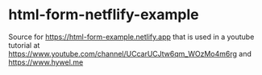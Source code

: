 # html-form-netflify-example
Source for https://html-form-example.netlify.app that is used in a youtube tutorial at https://www.youtube.com/channel/UCcarUCJtw6qm_WOzMo4m6rg and https://www.hywel.me
